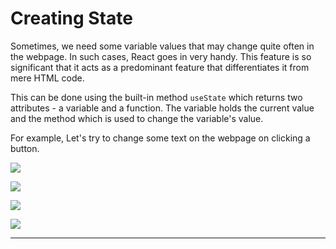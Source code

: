 # Creating State

Sometimes, we need some variable values that may change quite often in the webpage. In such cases, React goes in very handy. This feature is so significant that it acts as a predominant feature that differentiates it from mere HTML code.

This can be done using the built-in method `useState` which returns two attributes - a variable and a function. The variable holds the current value and the method which is used to change the variable's value.

For example, Let's try to change some text on the webpage on clicking a button.

![](https://i.imgur.com/y3MbMWe.png)

![](https://i.imgur.com/pP9evBl.png)

![](https://i.imgur.com/WTxgbtq.png)

![](https://i.imgur.com/sBxSOkl.png)

***
